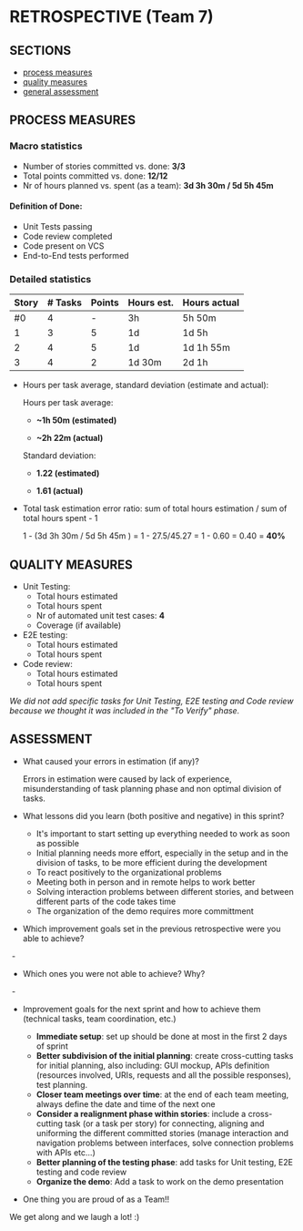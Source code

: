 RETROSPECTIVE (Team 7)
=====================================

## SECTIONS

- [process measures](#process-measures)
- [quality measures](#quality-measures)
- [general assessment](#assessment)

## PROCESS MEASURES 

### Macro statistics

- Number of stories committed vs. done: **3/3** 
- Total points committed vs. done:  **12/12**
- Nr of hours planned vs. spent (as a team): **3d 3h 30m / 5d 5h 45m**

#### Definition of Done:

- Unit Tests passing
- Code review completed
- Code present on VCS
- End-to-End tests performed

### Detailed statistics

| Story  | # Tasks | Points | Hours est. | Hours actual |
|--------|---------|--------|------------|--------------|
| #0 | 4 | - | 3h | 5h 50m |
| 1     | 3 | 5 | 1d | 1d 5h |
| 2 | 4 | 5 | 1d | 1d 1h 55m |
| 3 | 4 | 2 | 1d 30m | 2d 1h |

- Hours per task average, standard deviation (estimate and actual): 

  Hours per task average:

  - **\~1h 50m (estimated)** 

  - **\~2h 22m (actual)**

  Standard deviation:

  - **1.22 (estimated)**

  - **1.61 (actual)** 

- Total task estimation error ratio: sum of total hours estimation / sum of total hours spent - 1

  1 - (3d 3h 30m / 5d 5h 45m ) = 1 - 27.5/45.27 = 1 - 0.60 = 0.40 = **40%**
  
  
## QUALITY MEASURES 

- Unit Testing:
  - Total hours estimated 
  - Total hours spent
  - Nr of automated unit test cases: **4** 
  - Coverage (if available)
- E2E testing:
  - Total hours estimated
  - Total hours spent
- Code review: 
  - Total hours estimated 
  - Total hours spent
  

*We did not add specific tasks for Unit Testing, E2E testing and Code review because we thought it was included in the "To Verify" phase.*


## ASSESSMENT

- What caused your errors in estimation (if any)?

  Errors in estimation were caused by lack of experience, misunderstanding of task planning phase and non optimal division of tasks.

- What lessons did you learn (both positive and negative) in this sprint?

  - It's important to start setting up everything needed to work as soon as possible
  - Initial planning needs more effort, especially in the setup and in the division of tasks, to be more efficient during the development
  - To react positively to the organizational problems
  - Meeting both in person and in remote helps to work better
  - Solving interaction problems between different stories, and between different parts of the code takes time
  - The organization of the demo requires more committment

- Which improvement goals set in the previous retrospective were you able to achieve? 

​		-

- Which ones you were not able to achieve? Why?

​		-

- Improvement goals for the next sprint and how to achieve them (technical tasks, team coordination, etc.)
  - **Immediate setup**: set up should be done at most in the first 2 days of sprint
  - **Better subdivision of the initial planning**: create cross-cutting tasks for initial planning, also including: GUI mockup, APIs definition (resources involved, URIs, requests and all the possible responses), test planning.
  - **Closer team meetings over time**: at the end of each team meeting, always define the date and time of the next one
  - **Consider a realignment phase within stories**: include a cross-cutting task (or a task per story) for connecting, aligning and uniforming the different committed stories (manage interaction and navigation problems between interfaces, solve connection problems with APIs etc...)
  - **Better planning of the testing phase**: add tasks for Unit testing, E2E testing and code review 
  - **Organize the demo**: Add a task to work on the demo presentation
 

- One thing you are proud of as a Team!!

We get along and we laugh a lot! :)
